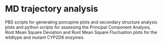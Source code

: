 # MD trajectory analysis
PBS scripts for generating porcupine plots and secondary structure analysis plots and python scripts for assessing the Principal Component Analysis, Root Mean Square Deviation and Root Mean Square Fluctuation plots for the wildtype and mutant CYP2D6 enzymes.

